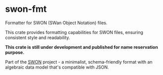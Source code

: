 # swon-fmt

Formatter for SWON (SWan Object Notation) files.

This crate provides formatting capabilities for SWON files, ensuring consistent style and readability.

**This crate is still under development and published for name reservation purpose.**

Part of the [SWON](https://swon.dev) project - a minimalist, schema-friendly format with an algebraic data model that's compatible with JSON.
